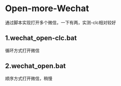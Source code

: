 # Open-more-Wechat
通过脚本实现打开多个微信，一下有两，实测-clc相对较好

## 1.wechat_open-clc.bat
循环方式打开微信

## 2.wechat_open.bat
顺序方式打开微信，稍慢
